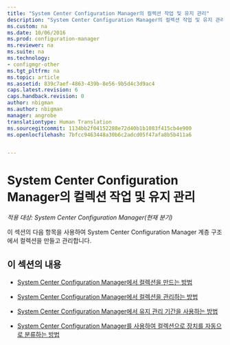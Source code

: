 ```yaml
---
title: "System Center Configuration Manager의 컬렉션 작업 및 유지 관리"
description: "System Center Configuration Manager의 컬렉션 작업 및 유지 관리에 대해 알아봅니다."
ms.custom: na
ms.date: 10/06/2016
ms.prod: configuration-manager
ms.reviewer: na
ms.suite: na
ms.technology:
- configmgr-other
ms.tgt_pltfrm: na
ms.topic: article
ms.assetid: 839c7aef-4863-439b-8e56-9b5d4c3d9ac4
caps.latest.revision: 6
caps.handback.revision: 0
author: nbigman
ms.author: nbigman
manager: angrobe
translationtype: Human Translation
ms.sourcegitcommit: 1134bb2f04152288e72d40b1b1083f415cb4e900
ms.openlocfilehash: 7bfcc9463448a30b6c2adcd05f47afa8b5b411a6


---
```

# <a name="operations-and-maintenance-for-collections-in-system-center-configuration-manager"></a>System Center Configuration Manager의 컬렉션 작업 및 유지 관리

*적용 대상: System Center Configuration Manager(현재 분기)*

이 섹션의 다음 항목을 사용하여 System Center Configuration Manager 계층 구조에서 컬렉션을 만들고 관리합니다.  

## <a name="in-this-section"></a>이 섹션의 내용  

-   [System Center Configuration Manager에서 컬렉션을 만드는 방법](../../../../core/clients/manage/collections/create-collections.md)  

-   [System Center Configuration Manager에서 컬렉션을 관리하는 방법](../../../../core/clients/manage/collections/manage-collections.md)  

-   [System Center Configuration Manager에서 유지 관리 기간을 사용하는 방법](../../../../core/clients/manage/collections/use-maintenance-windows.md)  

-   [System Center Configuration Manager를 사용하여 컬렉션으로 장치를 자동으로 분류하는 방법](../../../../core/clients/manage/collections/automatically-categorize-devices-into-collections.md)



<!--HONumber=Nov16_HO1-->


